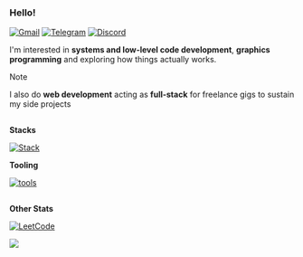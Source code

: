 ### Hello!

[![Gmail](https://img.shields.io/badge/Gmail-D14836?style=for-the-badge&logo=gmail&logoColor=white)](mailto:imfireclouu@gmail.com)
[![Telegram](https://img.shields.io/badge/Telegram-2CA5E0?style=for-the-badge&logo=telegram&logoColor=white)](https://t.me/fireclouu)
[![Discord](https://img.shields.io/badge/Discord-%235865F2.svg?style=for-the-badge&logo=discord&logoColor=white)](https://discord.com/invite/eYFEUEq3)

I'm interested in **systems and low-level code development**, **graphics programming** and exploring how things actually works.
> [!NOTE]
> I also do **web development** acting as **full-stack** for freelance gigs to sustain my side projects

<a href="#"><img alt="separator" height="1px" width="100%" src="https://wallpapers.com/images/hd/violet-pink-gradient-color-palette-dfw9va4jo1i2m507.jpg" /></a>

**Stacks**

[![Stack](https://skillicons.dev/icons?i=java,c,cpp,cs,bash,python,unity,html,css,js,php,nodejs,spring,jquery,bootstrap,mysql,sqlite,firebase&perline=5)](https://skillicons.dev)

**Tooling**

[![tools](https://skillicons.dev/icons?i=neovim,androidstudio,vscode,visualstudio,postman&perline=5)](https://skillicons.dev)

<a href="#"><img alt="separator" height="1px" width="100%" src="https://wallpapers.com/images/hd/violet-pink-gradient-color-palette-dfw9va4jo1i2m507.jpg" /></a>

**Other Stats**

[![LeetCode](https://img.shields.io/badge/LeetCode-000000?style=for-the-badge&logo=LeetCode&logoColor=#d16c06)](https://leetcode.com/u/fireclouu)

<a href="#"><img src="https://komarev.com/ghpvc/?username=fireclouu&style=for-the-badge&base=0" /></a>
